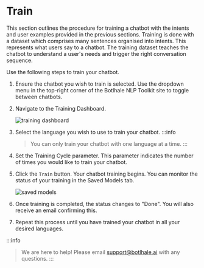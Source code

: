 # Train

This section outlines the procedure for training a chatbot with the intents and user examples provided in the previous sections. Training is done with a dataset which comprises many sentences organised into intents. This represents what users say to a chatbot. The training dataset teaches the chatbot to understand a user's needs and trigger the right conversation sequence.

Use the following steps to train your chatbot.

1. Ensure the chatbot you wish to train is selected. Use the dropdown menu in the top-right corner of the Botlhale NLP Toolkit site to toggle between chatbots.
2. Navigate to the Training Dashboard.

   ![training dashboard](https://botlhale-ai-assets.s3.amazonaws.com/doc-imgs/training-dashboard.png)

3. Select the language you wish to use to train your chatbot.
   :::info
   > You can only train your chatbot with one language at a time.
   :::

4. Set the Training Cycle parameter. This parameter indicates the number of times you would like to train your chatbot.
5. Click the `Train` button. Your chatbot training begins. You can monitor the status of your training in the Saved Models tab.

   ![saved models](https://botlhale-ai-assets.s3.amazonaws.com/doc-imgs/training-in-progress.png)

6. Once training is completed, the status changes to "Done". You will also receive an email confirming this. 
7. Repeat this process until you have trained your chatbot in all your desired languages.

:::info
> We are here to help! Please email support@botlhale.ai with any questions.
:::

